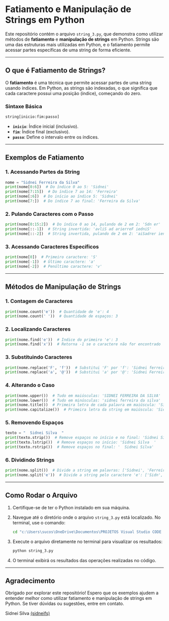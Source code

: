 # Fatiamento e Manipulação de Strings em Python

Este repositório contém o arquivo `string_3.py`, que demonstra como utilizar métodos de **fatiamento** e **manipulação de strings** em Python. Strings são uma das estruturas mais utilizadas em Python, e o fatiamento permite acessar partes específicas de uma string de forma eficiente.

---

## O que é Fatiamento de Strings?

O **fatiamento** é uma técnica que permite acessar partes de uma string usando índices. Em Python, as strings são indexadas, o que significa que cada caractere possui uma posição (índice), começando do zero.

### Sintaxe Básica

```python
string[inicio:fim:passo]
```

- **`inicio`**: Índice inicial (inclusivo).
- **`fim`**: Índice final (exclusivo).
- **`passo`**: Define o intervalo entre os índices.

---

## Exemplos de Fatiamento

### 1. Acessando Partes da String

```python
nome = "Sidnei Ferreira da Silva"
print(nome[0:6])  # Do índice 0 ao 5: 'Sidnei'
print(nome[7:15])  # Do índice 7 ao 14: 'Ferreira'
print(nome[:6])  # Do início ao índice 5: 'Sidnei'
print(nome[7:])  # Do índice 7 ao final: 'Ferreira da Silva'
```

### 2. Pulando Caracteres com o Passo

```python
print(nome[0:15:2])  # Do índice 0 ao 14, pulando de 2 em 2: 'Sdn er'
print(nome[::-1])  # String invertida: 'avliS ad arierreF iedniS'
print(nome[::-2])  # String invertida, pulando de 2 em 2: 'aiSadrer ieni'
```

### 3. Acessando Caracteres Específicos

```python
print(nome[0])  # Primeiro caractere: 'S'
print(nome[-1])  # Último caractere: 'a'
print(nome[-2])  # Penúltimo caractere: 'v'
```

---

## Métodos de Manipulação de Strings

### 1. Contagem de Caracteres

```python
print(nome.count('e'))  # Quantidade de 'e': 4
print(nome.count(' '))  # Quantidade de espaços: 3
```

### 2. Localizando Caracteres

```python
print(nome.find('e'))  # Índice do primeiro 'e': 3
print(nome.find('x'))  # Retorna -1 se o caractere não for encontrado
```

### 3. Substituindo Caracteres

```python
print(nome.replace('F', 'f'))  # Substitui 'F' por 'f': 'Sidnei ferreira da Silva'
print(nome.replace('a', '@'))  # Substitui 'a' por '@': 'Sidnei Ferreira d@ Silv@'
```

### 4. Alterando o Caso

```python
print(nome.upper())  # Tudo em maiúsculas: 'SIDNEI FERREIRA DA SILVA'
print(nome.lower())  # Tudo em minúsculas: 'sidnei ferreira da silva'
print(nome.title())  # Primeira letra de cada palavra em maiúscula: 'Sidnei Ferreira Da Silva'
print(nome.capitalize())  # Primeira letra da string em maiúscula: 'Sidnei ferreira da silva'
```

### 5. Removendo Espaços

```python
texto = "  Sidnei Silva  "
print(texto.strip())  # Remove espaços no início e no final: 'Sidnei Silva'
print(texto.lstrip())  # Remove espaços no início: 'Sidnei Silva  '
print(texto.rstrip())  # Remove espaços no final: '  Sidnei Silva'
```

### 6. Dividindo Strings

```python
print(nome.split())  # Divide a string em palavras: ['Sidnei', 'Ferreira', 'da', 'Silva']
print(nome.split('e'))  # Divide a string pelo caractere 'e': ['Sidn', 'i F', 'rr', 'ira da Silva']
```

---

## Como Rodar o Arquivo

1. Certifique-se de ter o Python instalado em sua máquina.
2. Navegue até o diretório onde o arquivo `string_3.py` está localizado. No terminal, use o comando:

   ```bash
   cd "c:\Users\sucos\OneDrive\Documentos\PROJETOS Visual Studio CODE 2025\AULA 5 VS\Python\Python_10\fatiamento de strings"
   ```

3. Execute o arquivo diretamente no terminal para visualizar os resultados:

   ```bash
   python string_3.py
   ```

4. O terminal exibirá os resultados das operações realizadas no código.

---

## Agradecimento

Obrigado por explorar este repositório! Espero que os exemplos ajudem a entender melhor como utilizar fatiamento e manipulação de strings em Python. Se tiver dúvidas ou sugestões, entre em contato.

Sidnei Silva [(sidneifs)](https://github.com/sidneifs)
